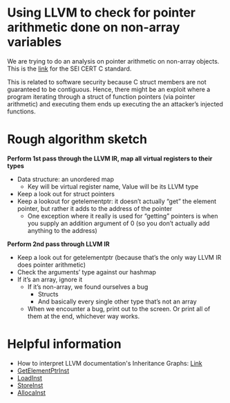 # Using LLVM to check for pointer arithmetic done on non-array variables

We are trying to do an analysis on pointer arithmetic on non-array objects. This is the [link](https://www.securecoding.cert.org/confluence/display/c/ARR37-C.+Do+not+add+or+subtract+an+integer+to+a+pointer+to+a+non-array+object) for the SEI CERT C standard. 

This is related to software security because C struct members are not guaranteed to be contiguous. Hence, there might be an exploit where a program iterating through a struct of function pointers (via pointer arithmetic) and executing them ends up executing the an attacker’s injected functions.

# Rough algorithm sketch

**Perform 1st pass through the LLVM IR, map all virtual registers to their types**
* Data structure: an unordered map 
  * Key will be virtual register name, Value will be its LLVM type
* Keep a look out for struct pointers
* Keep a lookout for getelementptr: it doesn’t actually “get” the element pointer, but rather it adds to the address of the pointer
  * One exception where it really is used for “getting” pointers is when you supply an addition argument of 0 (so you don’t actually add anything to the address)

**Perform 2nd pass through LLVM IR**
* Keep a look out for getelementptr (because that’s the only way LLVM IR does pointer arithmetic)
* Check the arguments’ type against our hashmap
* If it’s an array, ignore it
  * If it’s non-array, we found ourselves a bug
    * Structs
    * And basically every single other type that’s not an array 
  * When we encounter a bug, print out to the screen. Or print all of them at the end, whichever way works.

# Helpful information

* How to interpret LLVM documentation's Inheritance Graphs: [Link](http://users.elis.ugent.be/~jvcleemp/LLVM-2.4-doxygen/graph_legend.html)
* [GetElementPtrInst](http://llvm.org/doxygen/classllvm_1_1GetElementPtrInst.html)
* [LoadInst](http://llvm.org/doxygen/classllvm_1_1LoadInst.html)
* [StoreInst](http://llvm.org/doxygen/classllvm_1_1StoreInst.html)
* [AllocaInst](http://llvm.org/doxygen/classllvm_1_1AllocaInst.html)
